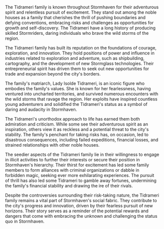The Tidrameri family is known throughout Stormhaven for their adventurous spirit and relentless pursuit of excitement. They stand out among the noble houses as a family that cherishes the thrill of pushing boundaries and defying conventions, embracing risks and challenges as opportunities for growth and self-discovery. The Tidrameri have a long history of producing skilled Stormriders, daring individuals who brave the wild storms of the region.

The Tidrameri family has built its reputation on the foundations of courage, exploration, and innovation. They hold positions of power and influence in industries related to exploration and adventure, such as shipbuilding, cartography, and the development of new Stormglass technologies. Their entrepreneurial spirit has driven them to seek out new opportunities for trade and expansion beyond the city's borders.

The family's matriarch, Lady Isolde Tidrameri, is an iconic figure who embodies the family's values. She is known for her fearlessness, having ventured into uncharted territories, and survived numerous encounters with the wild storms that ravage the region. Her exploits have inspired countless young adventurers and solidified the Tidrameri's status as a symbol of daring and audacity in Stormhaven.

The Tidrameri's unorthodox approach to life has earned them both admiration and criticism. While some see their adventurous spirit as an inspiration, others view it as reckless and a potential threat to the city's stability. The family's penchant for taking risks has, on occasion, led to disastrous consequences, including failed expeditions, financial losses, and strained relationships with other noble houses.

The seedier aspects of the Tidrameri family lie in their willingness to engage in illicit activities to further their interests or secure their position in Stormhaven's hierarchy. Their thirst for excitement has led some family members to form alliances with criminal organizations or dabble in forbidden magic, seeking ever more exhilarating experiences. The pursuit of thrill has also led some Tidrameri to gamble away fortunes, undermining the family's financial stability and drawing the ire of their rivals.

Despite the controversies surrounding their risk-taking nature, the Tidrameri family remains a vital part of Stormhaven's social fabric. They contribute to the city's progress and innovation, driven by their fearless pursuit of new horizons. Their story serves as a reminder of the potential rewards and dangers that come with embracing the unknown and challenging the status quo in Stormhaven.